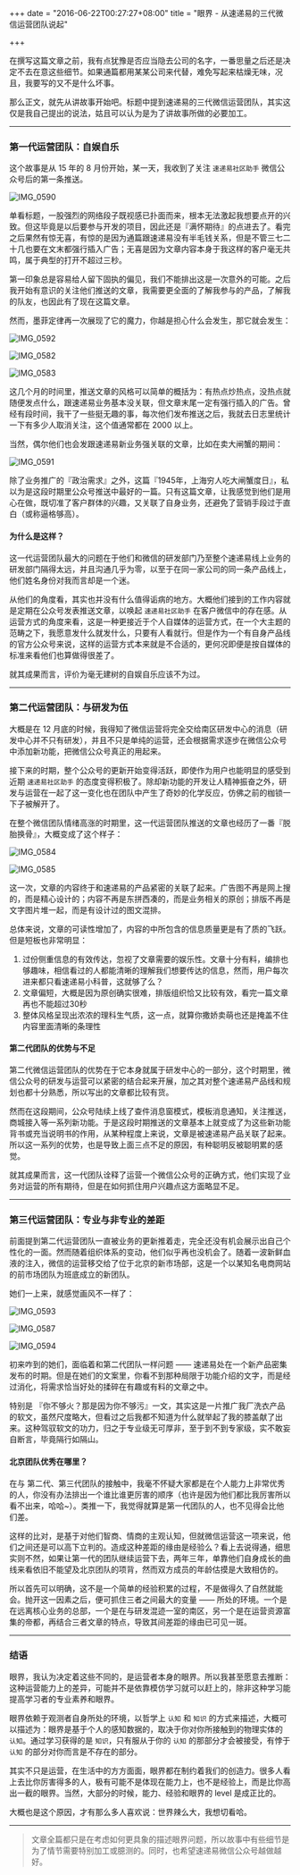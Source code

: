+++
date = "2016-06-22T00:27:27+08:00"
title = "眼界 - 从速递易的三代微信运营团队说起"

+++

在撰写这篇文章之前，我有点犹豫是否应当隐去公司的名字，一番思量之后还是决定不去在意这些细节。如果通篇都用某某公司来代替，难免写起来枯燥无味，况且，我要写的又不是什么坏事。

那么正文，就先从讲故事开始吧。标题中提到速递易的三代微信运营团队，其实这仅是我自己提出的说法，姑且可以认为是为了讲故事所做的必要加工。

***

### 第一代运营团队：自娱自乐

这个故事是从 15 年的 8 月份开始，某一天，我收到了关注 `速递易社区助手` 微信公众号后的第一条推送。

![IMG_0590](http://ooo.0o0.ooo/2016/06/22/576a798e58793.jpg)

单看标题，一股强烈的网络段子既视感已扑面而来，根本无法激起我想要点开的兴致。但这毕竟是以后要参与开发的项目，因此还是『满怀期待』的点进去了。看完之后果然有惊无喜，有惊的是因为通篇跟速递易没有半毛钱关系，但是不管三七二十几也要在文末都强行插入广告；无喜是因为文章内容本身于我这样的客户毫无共鸣，属于典型的打开不超过三秒。

第一印象总是容易给人留下固执的偏见，我们不能排出这是一次意外的可能。之后我开始有意识的关注他们推送的文章，我需要更全面的了解我参与的产品，了解我的队友，也因此有了现在这篇文章。

然而，墨菲定律再一次展现了它的魔力，你越是担心什么会发生，那它就会发生：

![IMG_0592](http://ooo.0o0.ooo/2016/06/22/576a798e09b99.jpg)

![IMG_0582](http://ooo.0o0.ooo/2016/06/22/576a798e51bb9.jpg)

![IMG_0583](http://ooo.0o0.ooo/2016/06/22/576a798d86a7c.jpg)

这几个月的时间里，推送文章的风格可以简单的概括为：有热点炒热点，没热点就随便发点什么，跟速递易业务基本没关联，但文章末尾一定有强行插入的广告。曾经有段时间，我干了一些挺无趣的事，每次他们发布推送之后，我就去日志里统计一下有多少人取消关注，这个值通常都在 2000 以上。

当然，偶尔他们也会发跟速递易新业务强关联的文章，比如在卖大闸蟹的期间：

![IMG_0591](http://ooo.0o0.ooo/2016/06/22/576a798e67950.jpg)

除了业务推广的『政治需求』之外，这篇『1945年，上海穷人吃大闸蟹度日』，私以为是这段时期里公众号推送中最好的一篇。只有这篇文章，让我感觉到他们是用心在做，既切准了客户群体的兴趣，又关联了自身业务，还避免了营销手段过于直白（或称逼格够高）。

#### 为什么是这样？

这一代运营团队最大的问题在于他们和微信的研发部门乃至整个速递易线上业务的研发部门隔得太远，并且沟通几乎为零，以至于在同一家公司的同一条产品线上，他们姓名身份对我而言却是一个迷。

从他们的角度看，其实也并没有什么值得诟病的地方。大概他们接到的工作内容就是定期在公众号发表推送文章，以唤起 `速递易社区助手` 在客户微信中的存在感。从运营方式的角度来看，这是一种更接近于个人自媒体的运营方式，在一个大主题的范畴之下，我愿意发什么就发什么，只要有人看就行。但是作为一个有自身产品线的官方公众号来说，这样的运营方式本来就是不合适的，更何况即便是按自媒体的标准来看他们也算做得很差了。

就其成果而言，评价为毫无建树的自娱自乐应该不为过。

* * * 

### 第二代运营团队：与研发为伍

大概是在 12 月底的时候，我得知了微信运营将完全交给南区研发中心的消息（研发中心并不只有研发），并且不只是单纯的运营，还会根据需求逐步在微信公众号中添加新功能，把微信公众号真正的用起来。

接下来的时期，整个公众号的更新开始变得活跃，即使作为用户也能明显的感受到近期 `速递易社区助手` 的态度变得积极了。除却新功能的开发让人精神振奋之外，研发与运营在一起了这一变化也在团队中产生了奇妙的化学反应，仿佛之前的枷锁一下子被解开了。

在整个微信团队情绪高涨的时期里，这一代运营团队推送的文章也经历了一番『脱胎换骨』，大概变成了这个样子：

![IMG_0584](http://ooo.0o0.ooo/2016/06/22/576a798e8ffef.jpg)

![IMG_0585](http://ooo.0o0.ooo/2016/06/22/576a798e980cc.jpg)

这一次，文章的内容终于和速递易的产品紧密的关联了起来。广告图不再是网上搜的，而是精心设计的；内容不再是东拼西凑的，而是业务相关的原创；排版不再是文字图片堆一起，而是有设计过的图文混排。

总体来说，文章的可读性增加了，内容的中所包含的信息质量更是有了质的飞跃。但是短板也非常明显：

1. 过份侧重信息的有效传达，忽视了文章需要的娱乐性。文章十分有料，编排也够趣味，相信看过的人都能清晰的理解我们想要传达的信息，然而，用户每次进来都只看速递易小科普，这就够了么？
2. 文章偏短，大概是因为原创确实很难，排版组织恰又比较有效，看完一篇文章再也不能超过30秒
3. 整体风格呈现出浓浓的理科生气质，这一点，就算你撒娇卖萌也还是掩盖不住内容里面清晰的条理性

#### 第二代团队的优势与不足

第二代微信运营团队的优势在于它本身就属于研发中心的一部分，这个时期里，微信公众号的研发与运营可以紧密的结合起来开展，加之其对整个速递易产品线和规划也都十分熟悉，所以写出的文章都比较有货。

然而在这段期间，公众号陆续上线了查件消息窗模式，模板消息通知，关注推送，商城接入等一系列新功能。于是这段时期推送的文章基本上就变成了为这些新功能背书或充当说明书的作用，从某种程度上来说，文章是被速递易产品关联了起来。所以这一系列的优势，也是导致上面三点不足的原因，有种聪明反被聪明累的感觉。

就其成果而言，这一代团队诠释了运营一个微信公众号的正确方式，他们实现了业务对运营的所有期待，但是在如何抓住用户兴趣点这方面略显不足。

* * *

### 第三代运营团队：专业与非专业的差距

前面提到第二代运营团队一直被业务的更新推着走，完全还没有机会展示出自己个性化的一面。然而随着组织体系的变动，他们似乎再也没机会了。随着一波新鲜血液的注入，微信的运营移交给了位于北京的新市场部，这是一个以某知名电商网站的前市场团队为班底成立的新团队。

她们一上来，就感觉画风不一样了：

![IMG_0593](http://ooo.0o0.ooo/2016/06/22/576a798ee6558.jpg)

![IMG_0587](http://ooo.0o0.ooo/2016/06/22/576a798f35e19.jpg)

![IMG_0594](http://ooo.0o0.ooo/2016/06/22/576a798f271a2.jpg)

初来咋到的她们，面临着和第二代团队一样问题 —— 速递易处在一个新产品密集发布的时期。但是在她们的文案里，你看不到那种局限于功能介绍的文字，而是经过消化，将需求恰当好处的揉碎在有趣或有料的文章之中。

特别是 『你不够火？那是因为你不够污』一文，其实这是一片推广我厂洗衣产品的软文，虽然尺度略大，但看过之后我都不知道为什么就举起了我的膝盖献了出来。这种驾驭软文的功力，归之于专业级无可厚非，至于到不到专家级，实不敢妄自断言，毕竟隔行如隔山。

#### 北京团队优秀在哪里？

在与 第二代、第三代团队的接触中，我毫不怀疑大家都是在个人能力上非常优秀的人，你没有办法排出一个谁比谁更厉害的顺序（也许是因为他们都比我厉害所以看不出来，哈哈~）。类推一下，我觉得就算是第一代团队的人，也不见得会比他们差。

这样的比对，是基于对他们智商、情商的主观认知，但就微信运营这一项来说，他们之间还是可以高下立判的。造成这种差距的缘由是经验么？看上去说得通，细思实则不然，如果让第一代的团队继续运营下去，两年三年，单靠他们自身成长的曲线来看依旧不能望及北京团队的项背，然而双方成员的年龄估摸是大致相仿的。

所以首先可以明确，这不是一个简单的经验积累的过程，不是做得久了自然就能会。抛开这一因素之后，便可抓住三者之间最大的变量 —— 所处的环境。一个是在远离核心业务的总部，一个是在与研发混迹一室的南区，另一个是在运营资源富集的帝都，再结合三者文章的特点，导致其间差距的缘由已可见一斑。

* * *

### 结语

眼界，我认为决定着这些不同的，是运营者本身的眼界。所以我甚至愿意去推断：这种运营能力上的差异，可能并不是依靠模仿学习就可以赶上的，除非这种学习能提高学习者的专业素养和眼界。

眼界依赖于观测者自身所处的环境，以哲学上 `认知` 和 `知识` 的方式来描述，大概可以描述为：眼界是基于个人的感知数据的，取决于你对你所接触到的物理实体的 `认知`。通过学习获得的是 `知识`，只有服从于你的 `认知` 的那部分才会被接受，有悖于 `认知` 的部分对你而言是不存在的部分。

其实不只是运营，在生活中的方方面面，眼界都在制约着我们的创造力。很多人看上去比你厉害得多的人，极有可能不是体现在能力上，也不是经验上，而是比你高出一截的眼界。当然，大部分的时候，能力、经验和眼界的 level 是成正比的。

大概也是这个原因，才有那么多人喜欢说：世界辣么大，我想切看哈。

* * *

> 文章全篇都只是在考虑如何更具象的描述眼界问题，所以故事中有些细节是为了情节需要特别加工或臆测的。同时，也希望速递易微信公众号越做越好。









